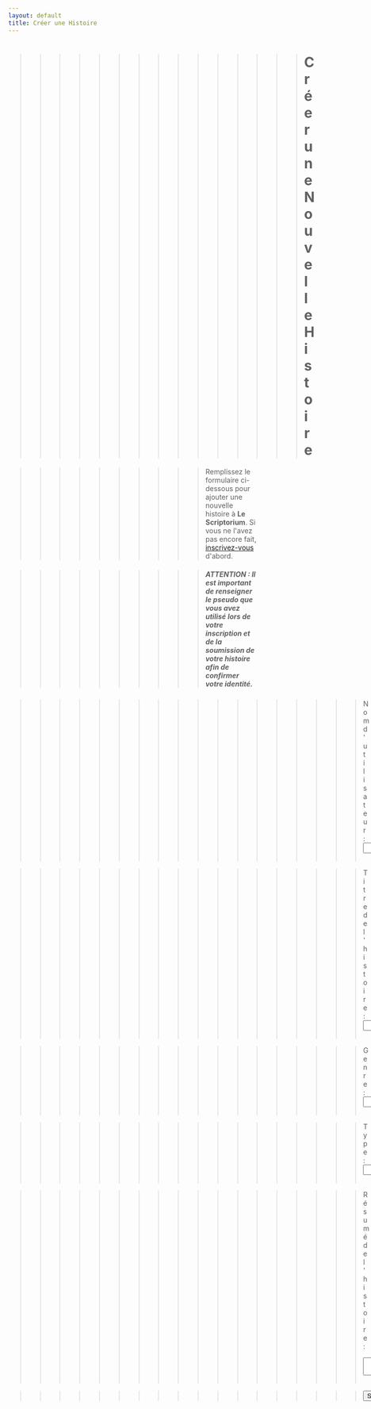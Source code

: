 ```yaml
---
layout: default
title: Créer une Histoire
---
```


>>>>>>>>>>>>>>># Créer une Nouvelle Histoire

>>>>>>>>>> Remplissez le formulaire ci-dessous pour ajouter une nouvelle histoire à **Le Scriptorium**.
Si vous ne l'avez pas encore fait, [inscrivez-vous](inscriptions.md) d'abord.

>>>>>>>>>> ##### ATTENTION : Il est important de renseigner le pseudo que vous avez utilisé lors de votre inscription et de la soumission de votre histoire afin de confirmer votre identité.

>>>>>>>>>>>>>>>>>><form action="https://formspree.io/f/mvgpjkyn" method="POST">
  >>>>>>>>>>>>>>>>>><form action="https://formspree.io/f/mvgpjkyn" method="POST">
   >>>>>>>>>>>>>>>>>><label for="pseudo">Nom d'utilisateur : </label><br>
  >>>>>>>>>>>>>>>>>><input type="text" id="pseudo" name="pseudo"><br><br>

  >>>>>>>>>>>>>>>>>><label for="title">Titre de l'histoire :</label><br>
  >>>>>>>>>>>>>>>>>><input type="text" id="title" name="title"><br><br>

  >>>>>>>>>>>>>>>>>><label for="title"> Genre :</label><br>
  >>>>>>>>>>>>>>>>>><input type="text" id="title" name="title"><br><br>

   >>>>>>>>>>>>>>>>>><label for="title"> Type :</label><br>
  >>>>>>>>>>>>>>>>>><input type="text" id="title" name="title"><br><br>

  >>>>>>>>>>>>>>>>>><label for="synopsis">Résumé de l'histoire :</label><br>
  >>>>>>>>>>>>>>>>>><textarea id="synopsis" name="synopsis"></textarea><br><br>

  >>>>>>>>>>>>>>>>>><input type="submit" value="Soumettre">
</form>

